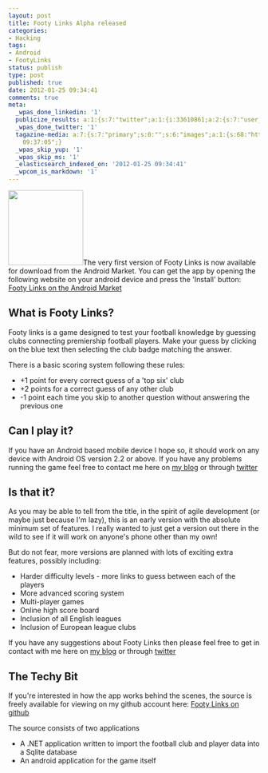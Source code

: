 ```yaml
---
layout: post
title: Footy Links Alpha released
categories:
- Hacking
tags:
- Android
- FootyLinks
status: publish
type: post
published: true
date: 2012-01-25 09:34:41
comments: true
meta:
  _wpas_done_linkedin: '1'
  publicize_results: a:1:{s:7:"twitter";a:1:{i:33610861;a:2:{s:7:"user_id";s:12:"michael_hook";s:7:"post_id";s:18:"162106107958018048";}}}
  _wpas_done_twitter: '1'
  tagazine-media: a:7:{s:7:"primary";s:0:"";s:6:"images";a:1:{s:68:"http://bakingwebsites.files.wordpress.com/2012/01/footylinkslogo.jpg";a:6:{s:8:"file_url";s:68:"http://bakingwebsites.files.wordpress.com/2012/01/footylinkslogo.jpg";s:5:"width";s:3:"150";s:6:"height";s:3:"170";s:4:"type";s:5:"image";s:4:"area";s:5:"25500";s:9:"file_path";s:0:"";}}s:6:"videos";a:0:{}s:11:"image_count";s:1:"1";s:6:"author";s:8:"12339140";s:7:"blog_id";s:8:"11998060";s:9:"mod_stamp";s:19:"2012-01-25
    09:37:05";}
  _wpas_skip_yup: '1'
  _wpas_skip_ms: '1'
  _elasticsearch_indexed_on: '2012-01-25 09:34:41'
  _wpcom_is_markdown: '1'
---
```

<img class="size-full wp-image-332 alignleft" title="FootyLinksLogo" src="http://imageshack.com/a/img834/6565/3iks.jpg" alt="" width="150" />The very first version of Footy Links is now available for download from the Android Market.
You can get the app by opening the following website on your android device and press the 'Install' button:
<a href="https://market.android.com/details?id=mhook.FootyLinks">Footy Links on the Android Market</a>

<h2>What is Footy Links?</h2>

Footy links is a game designed to test your football knowledge by guessing clubs connecting premiership football players.  Make your guess by clicking on the blue text then selecting the club badge matching the answer.

There is a basic scoring system following these rules:

<ul>
    <li>+1 point for every correct guess of a 'top six' club</li>
    <li>+2 points for a correct guess of any other club</li>
    <li>-1 point each time you skip to another question without answering the previous one</li>
</ul>

<h2>Can I play it?</h2>

If you have an Android based mobile device I hope so, it should work on any device with Android OS version 2.2 or above. If you have any problems running the game feel free to contact me here on <a href="http://bakingwebsites.co.uk">my blog</a> or through <a href="https://twitter.com/#!/michael_hook">twitter</a>

<h2>Is that it?</h2>

As you may be able to tell from the title, in the spirit of agile development (or maybe just because I'm lazy), this is an early version with the absolute minimum set of features. I really wanted to just get a version out there in the wild to see if it will work on anyone's phone other than my own!

But do not fear, more versions are planned with lots of exciting extra features, possibly including:

<ul>
    <li>Harder difficulty levels - more links to guess between each of the players</li>
    <li>More advanced scoring system</li>
    <li>Multi-player games</li>
    <li>Online high score board</li>
    <li>Inclusion of all English leagues</li>
    <li>Inclusion of  European  league clubs</li>
</ul>

If you have any suggestions about Footy Links then please feel free to get in contact with me  here on  <a href="http://bakingwebsites.co.uk">my blog</a>  or through  <a href="https://twitter.com/#!/michael_hook">twitter</a>

<h2>The Techy Bit</h2>

If you're interested in how the app works behind the scenes, the source is freely available for viewing on my github account here:
<a href="https://github.com/MikeHook/FootyLinks">Footy  Links on github</a>

The source consists of two applications

<ul>
    <li>A .NET application written to import the football club and player data into a Sqlite database</li>
    <li>An android application for the game itself</li>
</ul>
